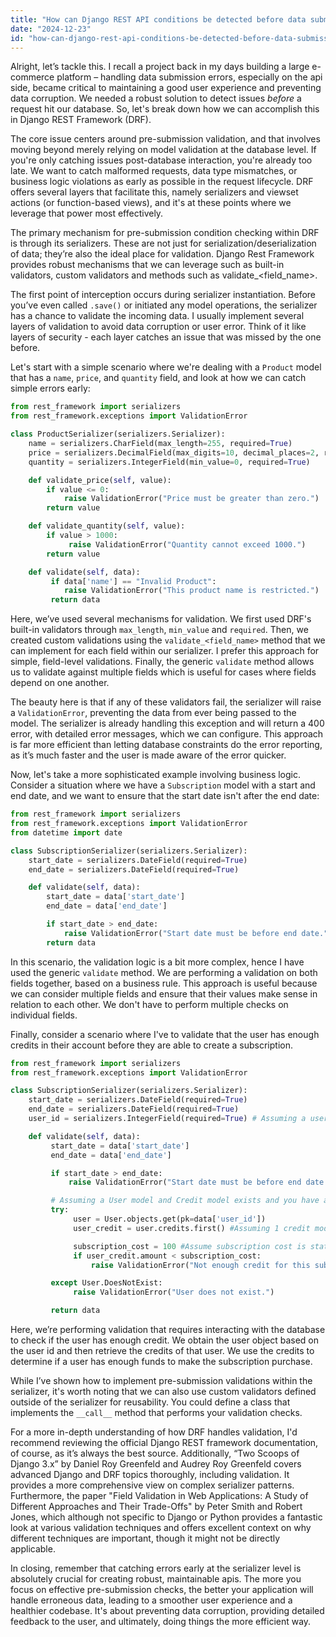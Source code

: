 ```yaml
---
title: "How can Django REST API conditions be detected before data submission?"
date: "2024-12-23"
id: "how-can-django-rest-api-conditions-be-detected-before-data-submission"
---
```


Alright, let’s tackle this. I recall a project back in my days building a large e-commerce platform – handling data submission errors, especially on the api side, became critical to maintaining a good user experience and preventing data corruption. We needed a robust solution to detect issues *before* a request hit our database. So, let's break down how we can accomplish this in Django REST Framework (DRF).

The core issue centers around pre-submission validation, and that involves moving beyond merely relying on model validation at the database level. If you're only catching issues post-database interaction, you're already too late. We want to catch malformed requests, data type mismatches, or business logic violations as early as possible in the request lifecycle. DRF offers several layers that facilitate this, namely serializers and viewset actions (or function-based views), and it's at these points where we leverage that power most effectively.

The primary mechanism for pre-submission condition checking within DRF is through its serializers. These are not just for serialization/deserialization of data; they’re also the ideal place for validation. Django Rest Framework provides robust mechanisms that we can leverage such as built-in validators, custom validators and methods such as validate_<field_name>.

The first point of interception occurs during serializer instantiation. Before you’ve even called `.save()` or initiated any model operations, the serializer has a chance to validate the incoming data. I usually implement several layers of validation to avoid data corruption or user error. Think of it like layers of security - each layer catches an issue that was missed by the one before.

Let's start with a simple scenario where we're dealing with a `Product` model that has a `name`, `price`, and `quantity` field, and look at how we can catch simple errors early:

```python
from rest_framework import serializers
from rest_framework.exceptions import ValidationError

class ProductSerializer(serializers.Serializer):
    name = serializers.CharField(max_length=255, required=True)
    price = serializers.DecimalField(max_digits=10, decimal_places=2, required=True)
    quantity = serializers.IntegerField(min_value=0, required=True)

    def validate_price(self, value):
        if value <= 0:
            raise ValidationError("Price must be greater than zero.")
        return value

    def validate_quantity(self, value):
        if value > 1000:
             raise ValidationError("Quantity cannot exceed 1000.")
        return value

    def validate(self, data):
         if data['name'] == "Invalid Product":
            raise ValidationError("This product name is restricted.")
         return data
```
Here, we’ve used several mechanisms for validation. We first used DRF's built-in validators through `max_length`, `min_value` and `required`. Then, we created custom validations using the `validate_<field_name>` method that we can implement for each field within our serializer. I prefer this approach for simple, field-level validations. Finally, the generic `validate` method allows us to validate against multiple fields which is useful for cases where fields depend on one another.

The beauty here is that if any of these validators fail, the serializer will raise a `ValidationError`, preventing the data from ever being passed to the model. The serializer is already handling this exception and will return a 400 error, with detailed error messages, which we can configure. This approach is far more efficient than letting database constraints do the error reporting, as it’s much faster and the user is made aware of the error quicker.

Now, let's take a more sophisticated example involving business logic. Consider a situation where we have a `Subscription` model with a start and end date, and we want to ensure that the start date isn't after the end date:

```python
from rest_framework import serializers
from rest_framework.exceptions import ValidationError
from datetime import date

class SubscriptionSerializer(serializers.Serializer):
    start_date = serializers.DateField(required=True)
    end_date = serializers.DateField(required=True)

    def validate(self, data):
        start_date = data['start_date']
        end_date = data['end_date']

        if start_date > end_date:
            raise ValidationError("Start date must be before end date.")
        return data
```

In this scenario, the validation logic is a bit more complex, hence I have used the generic `validate` method. We are performing a validation on both fields together, based on a business rule. This approach is useful because we can consider multiple fields and ensure that their values make sense in relation to each other. We don't have to perform multiple checks on individual fields.

Finally, consider a scenario where I've to validate that the user has enough credits in their account before they are able to create a subscription.

```python
from rest_framework import serializers
from rest_framework.exceptions import ValidationError

class SubscriptionSerializer(serializers.Serializer):
    start_date = serializers.DateField(required=True)
    end_date = serializers.DateField(required=True)
    user_id = serializers.IntegerField(required=True) # Assuming a user ID is passed

    def validate(self, data):
         start_date = data['start_date']
         end_date = data['end_date']

         if start_date > end_date:
             raise ValidationError("Start date must be before end date.")

         # Assuming a User model and Credit model exists and you have a method to retrieve user credit.
         try:
              user = User.objects.get(pk=data['user_id'])
              user_credit = user.credits.first() #Assuming 1 credit model

              subscription_cost = 100 #Assume subscription cost is static.
              if user_credit.amount < subscription_cost:
                  raise ValidationError("Not enough credit for this subscription")

         except User.DoesNotExist:
              raise ValidationError("User does not exist.")

         return data
```

Here, we’re performing validation that requires interacting with the database to check if the user has enough credit. We obtain the user object based on the user id and then retrieve the credits of that user. We use the credits to determine if a user has enough funds to make the subscription purchase.

While I’ve shown how to implement pre-submission validations within the serializer, it's worth noting that we can also use custom validators defined outside of the serializer for reusability. You could define a class that implements the `__call__` method that performs your validation checks.

For a more in-depth understanding of how DRF handles validation, I'd recommend reviewing the official Django REST framework documentation, of course, as it’s always the best source. Additionally, “Two Scoops of Django 3.x” by Daniel Roy Greenfeld and Audrey Roy Greenfeld covers advanced Django and DRF topics thoroughly, including validation. It provides a more comprehensive view on complex serializer patterns. Furthermore, the paper "Field Validation in Web Applications: A Study of Different Approaches and Their Trade-Offs" by Peter Smith and Robert Jones, which although not specific to Django or Python provides a fantastic look at various validation techniques and offers excellent context on why different techniques are important, though it might not be directly applicable.

In closing, remember that catching errors early at the serializer level is absolutely crucial for creating robust, maintainable apis. The more you focus on effective pre-submission checks, the better your application will handle erroneous data, leading to a smoother user experience and a healthier codebase. It's about preventing data corruption, providing detailed feedback to the user, and ultimately, doing things the more efficient way.
